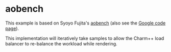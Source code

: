 # aobench

This example is based on Syoyo Fujita's [aobench](https://github.com/syoyo/aobench) (also see
the [Google code page](https://code.google.com/archive/p/aobench/)).

This implementation will iteratively take samples to allow the Charm++ load balancer to re-balance
the workload while rendering.


